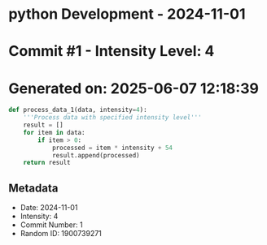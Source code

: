 ﻿# python Development - 2024-11-01
# Commit #1 - Intensity Level: 4
# Generated on: 2025-06-07 12:18:39
```python
def process_data_1(data, intensity=4):
    '''Process data with specified intensity level'''
    result = []
    for item in data:
        if item > 0:
            processed = item * intensity + 54
            result.append(processed)
    return result
```
## Metadata
- Date: 2024-11-01
- Intensity: 4
- Commit Number: 1
- Random ID: 1900739271
